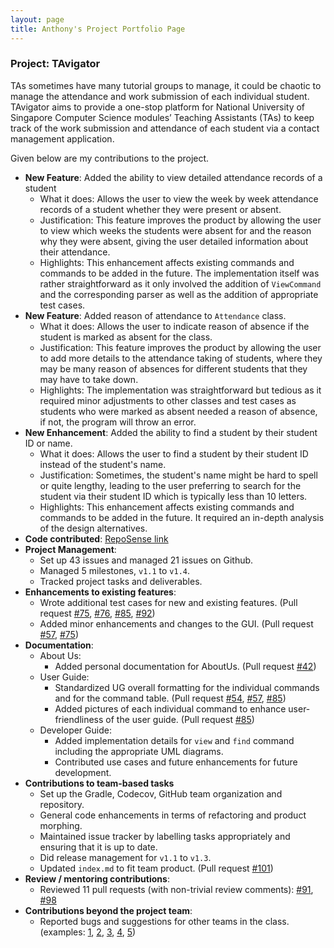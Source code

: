 ```yaml
---
layout: page
title: Anthony's Project Portfolio Page
---
```


### Project: TAvigator

TAs sometimes have many tutorial groups to manage, it could be chaotic to manage the attendance and work submission of
each individual student. TAvigator aims to provide a one-stop platform for National University of Singapore
Computer Science modules’ Teaching Assistants (TAs) to keep track of the work submission and attendance of each student
via a contact management application.

Given below are my contributions to the project.
* **New Feature**: Added the ability to view detailed attendance records of a student
  * What it does: Allows the user to view the week by week attendance records of a student whether they were present or absent.
  * Justification: This feature improves the product by allowing the user to view which weeks the students were absent for and the reason why they were absent, giving the user detailed information about their attendance.
  * Highlights: This enhancement affects existing commands and commands to be added in the future. The implementation itself was rather straightforward as it only involved the addition of `ViewCommand` and the corresponding parser as well as the addition of appropriate test cases. 
* **New Feature**: Added reason of attendance to `Attendance` class.
  * What it does: Allows the user to indicate reason of absence if the student is marked as absent for the class.
  * Justification: This feature improves the product by allowing the user to add more details to the attendance taking of students, where they may be many reason of absences for different students that they may have to take down.
  * Highlights: The implementation was straightforward but tedious as it required minor adjustments to other classes and test cases as students who were marked as absent needed a reason of absence, if not, the program will throw an error.
* **New Enhancement**: Added the ability to find a student by their student ID or name.
  * What it does: Allows the user to find a student by their student ID instead of the student's name.
  * Justification: Sometimes, the student's name might be hard to spell or quite lengthy, leading to the user preferring to search for the student via their student ID which is typically less than 10 letters.
  * Highlights: This enhancement affects existing commands and commands to be added in the future. It required an in-depth analysis of the design alternatives.
* **Code contributed**: [RepoSense link](https://nus-cs2103-ay2324s1.github.io/tp-dashboard/?search=&sort=groupTitle&sortWithin=title&timeframe=commit&mergegroup=&groupSelect=groupByRepos&breakdown=true&checkedFileTypes=docs~functional-code~test-code&since=2023-09-22&tabOpen=true&tabType=authorship&tabAuthor=anthonytamzil&tabRepo=AY2324S1-CS2103T-T09-4%2Ftp%5Bmaster%5D&authorshipIsMergeGroup=false&authorshipFileTypes=docs~other~functional-code~test-code&authorshipIsBinaryFileTypeChecked=false&authorshipIsIgnoredFilesChecked=false)
* **Project Management**:
  * Set up 43 issues and managed 21 issues on Github.
  * Managed 5 milestones, `v1.1` to `v1.4`.
  * Tracked project tasks and deliverables.
* **Enhancements to existing features**: 
  * Wrote additional test cases for new and existing features. (Pull request [#75](https://github.com/AY2324S1-CS2103T-T09-4/tp/pull/75), [#76](https://github.com/AY2324S1-CS2103T-T09-4/tp/pull/76), [#85](https://github.com/AY2324S1-CS2103T-T09-4/tp/pull/85), [#92](https://github.com/AY2324S1-CS2103T-T09-4/tp/pull/92))
  * Added minor enhancements and changes to the GUI. (Pull request [#57](https://github.com/AY2324S1-CS2103T-T09-4/tp/pull/57), [#75](https://github.com/AY2324S1-CS2103T-T09-4/tp/pull/75))
* **Documentation**:
  * About Us:
    * Added personal documentation for AboutUs. (Pull request [#42](https://github.com/AY2324S1-CS2103T-T09-4/tp/pull/42))
  * User Guide: 
    * Standardized UG overall formatting for the individual commands and for the command table. (Pull request [#54](https://github.com/AY2324S1-CS2103T-T09-4/tp/pull/54), [#57](https://github.com/AY2324S1-CS2103T-T09-4/tp/pull/57), [#85](https://github.com/AY2324S1-CS2103T-T09-4/tp/pull/85))
    * Added pictures of each individual command to enhance user-friendliness of the user guide. (Pull request [#85](https://github.com/AY2324S1-CS2103T-T09-4/tp/pull/85))
  * Developer Guide: 
    * Added implementation details for `view` and `find` command including the appropriate UML diagrams.
    * Contributed use cases and future enhancements for future development.
* **Contributions to team-based tasks**
  * Set up the Gradle, Codecov, GitHub team organization and repository.
  * General code enhancements in terms of refactoring and product morphing.
  * Maintained issue tracker by labelling tasks appropriately and ensuring that it is up to date.
  * Did release management for `v1.1` to `v1.3`.
  * Updated `index.md` to fit team product. (Pull request [#101](https://github.com/AY2324S1-CS2103T-T09-4/tp/pull/101))
* **Review / mentoring contributions**: 
  * Reviewed 11 pull requests (with non-trivial review comments): [#91](https://github.com/AY2324S1-CS2103T-T09-4/tp/pull/91), [#98](https://github.com/AY2324S1-CS2103T-T09-4/tp/pull/98)
* **Contributions beyond the project team**: 
  * Reported bugs and suggestions for other teams in the class. (examples: [1](https://github.com/AY2324S1-CS2103T-W09-2/tp/issues/158), [2](https://github.com/AY2324S1-CS2103T-W09-2/tp/issues/155), [3](https://github.com/AY2324S1-CS2103T-W09-2/tp/issues/182), [4](https://github.com/AY2324S1-CS2103T-W09-2/tp/issues/187), [5](https://github.com/AY2324S1-CS2103T-W09-2/tp/issues/189))
